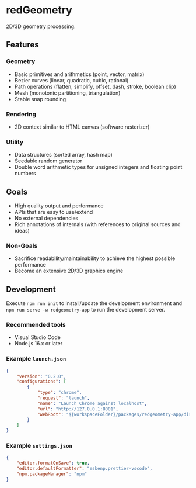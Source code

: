 # redGeometry

2D/3D geometry processing.

## Features

### Geometry

-   Basic primitives and arithmetics (point, vector, matrix)
-   Bezier curves (linear, quadratic, cubic, rational)
-   Path operations (flatten, simplify, offset, dash, stroke, boolean clip)
-   Mesh (monotonic partitioning, triangulation)
-   Stable snap rounding

### Rendering

-   2D context similar to HTML canvas (software rasterizer)

### Utility

-   Data structures (sorted array, hash map)
-   Seedable random generator
-   Double word arithmetic types for unsigned integers and floating point numbers

## Goals

-   High quality output and performance
-   APIs that are easy to use/extend
-   No external dependencies
-   Rich annotations of internals (with references to original sources and ideas)

### Non-Goals

-   Sacrifice readability/maintainability to achieve the highest possible performance
-   Become an extensive 2D/3D graphics engine

## Development

Execute `npm run init` to install/update the development environment and `npm run serve -w redgeometry-app` to run the development server.

### Recommended tools

-   Visual Studio Code
-   Node.js 16.x or later

### Example `launch.json`

```json
{
    "version": "0.2.0",
    "configurations": [
        {
            "type": "chrome",
            "request": "launch",
            "name": "Launch Chrome against localhost",
            "url": "http://127.0.0.1:8001",
            "webRoot": "${workspaceFolder}/packages/redgeometry-app/dist"
        }
    ]
}
```

### Example `settings.json`

```json
{
    "editor.formatOnSave": true,
    "editor.defaultFormatter": "esbenp.prettier-vscode",
    "npm.packageManager": "npm"
}
```
